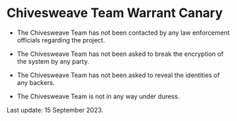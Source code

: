 # Chivesweave Team Warrant Canary

- The Chivesweave Team has not been contacted by any law enforcement officials regarding the project.

- The Chivesweave Team has not been asked to break the encryption of the system by any party.

- The Chivesweave Team has not been asked to reveal the identities of any backers.

- The Chivesweave Team is not in any way under duress.

Last update: 15 September 2023.
